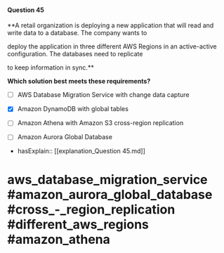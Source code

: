 #### Question  45

**A retail organization is deploying a new application that will read and write data to a database. The company wants to

deploy the application in three different AWS Regions in an active-active configuration. The databases need to replicate

to keep information in sync.**

**Which solution best meets these requirements?**

- [ ] AWS Database Migration Service with change data capture

- [x] Amazon DynamoDB with global tables

- [ ] Amazon Athena with Amazon S3 cross-region replication

- [ ] Amazon Aurora Global Database

- hasExplain:: [[explanation_Question  45.md]]

# aws_database_migration_service #amazon_aurora_global_database #cross_-_region_replication #different_aws_regions #amazon_athena
